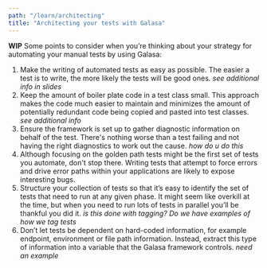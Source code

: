 ```yaml
---
path: "/learn/architecting"
title: "Architecting your tests with Galasa"
---
```

**WIP** Some points to consider when you’re thinking about your strategy for automating your manual tests by using Galasa:

1.	Make the writing of automated tests as easy as possible. The easier a test is to write, the more likely the tests will be good ones. *see additional info in slides*
1.	Keep the amount of boiler plate code in a test class small. This approach makes the code much easier to maintain and minimizes the amount of potentially redundant code being copied and pasted into test classes. *see additional info*
1.	Ensure the framework is set up to gather diagnostic information on behalf of the test.  There's nothing worse than a test failing and not having the right diagnostics to work out the cause. *how do u do this*
1.	Although focusing on the golden path tests might be the first set of tests you automate, don't stop there.  Writing tests that attempt to force errors and drive error paths within your applications are likely to expose interesting bugs.
1.	Structure your collection of tests so that it’s easy to identify the set of tests that need to run at any given phase. It might seem like overkill at the time, but when you need to run lots of tests in parallel you’ll be thankful you did it. *is this done with tagging? Do we have examples of how we tag tests*
1.	Don’t let tests be dependent on hard-coded information, for example endpoint, environment or file path information. Instead, extract this type of information into a variable that the Galasa framework controls. *need an example*
